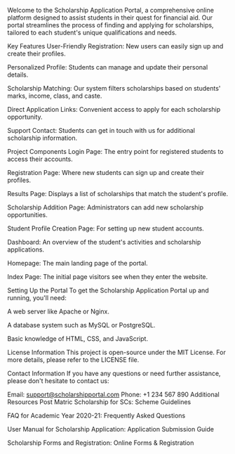 Welcome to the Scholarship Application Portal, a comprehensive online platform designed to assist students in their quest for financial aid. Our portal streamlines the process of finding and applying for scholarships, tailored to each student's unique qualifications and needs.

Key Features
User-Friendly Registration: New users can easily sign up and create their profiles.

Personalized Profile: Students can manage and update their personal details.

Scholarship Matching: Our system filters scholarships based on students' marks, income, class, and caste.

Direct Application Links: Convenient access to apply for each scholarship opportunity.

Support Contact: Students can get in touch with us for additional scholarship information.

Project Components
Login Page: The entry point for registered students to access their accounts.

Registration Page: Where new students can sign up and create their profiles.

Results Page: Displays a list of scholarships that match the student's profile.

Scholarship Addition Page: Administrators can add new scholarship opportunities.

Student Profile Creation Page: For setting up new student accounts.

Dashboard: An overview of the student's activities and scholarship applications.

Homepage: The main landing page of the portal.

Index Page: The initial page visitors see when they enter the website.

Setting Up the Portal
To get the Scholarship Application Portal up and running, you'll need:

A web server like Apache or Nginx.

A database system such as MySQL or PostgreSQL.

Basic knowledge of HTML, CSS, and JavaScript.





License Information
This project is open-source under the MIT License. For more details, please refer to the LICENSE file.

Contact Information
If you have any questions or need further assistance, please don't hesitate to contact us:

Email: support@scholarshipportal.com
Phone: +1 234 567 890
Additional Resources
Post Matric Scholarship for SCs: Scheme Guidelines

FAQ for Academic Year 2020-21: Frequently Asked Questions

User Manual for Scholarship Application: Application Submission Guide

Scholarship Forms and Registration: Online Forms & Registration
